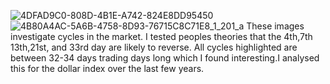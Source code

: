![4DFAD9C0-808D-4B1E-A742-824E8DD95450](https://github.com/user-attachments/assets/8df001b0-d6ed-44dc-b80e-1e09b759ca6a)
![4B80A4AC-5A6B-4758-8D93-76715C8C71E8_1_201_a](https://github.com/user-attachments/assets/b6581139-6fa8-48ae-aadc-3bac61a0bf9f)
These images investigate cycles in the market. I tested peoples theories that the 4th,7th 13th,21st, and 33rd day are likely to reverse. All cycles highlighted are between 32-34 days trading days long which  I found interesting.I analysed this for the dollar index over the last few years.
